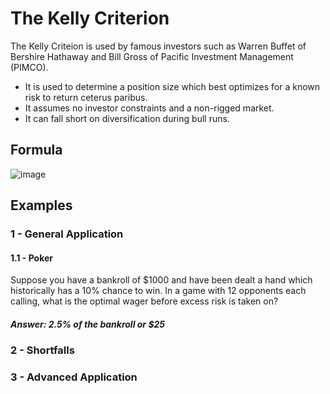 # The Kelly Criterion
The Kelly Criteion is used by famous investors such as Warren Buffet of Bershire Hathaway and Bill Gross of Pacific Investment Management (PIMCO).
- It is used to determine a position size which best optimizes for a known risk to return ceterus paribus.
- It assumes no investor constraints and a non-rigged market.
- It can fall short on diversification during bull runs.
## Formula
![image](https://user-images.githubusercontent.com/85122787/154850585-bd110c8c-3a3b-434e-a131-f296b287b180.png)
## Examples
### 1 - General Application
#### 1.1 - Poker
Suppose you have a bankroll of $1000 and have been dealt a hand which historically has a 10% chance to win. In a game with 12 opponents each calling, what is the optimal wager before excess risk is taken on?
##### Answer: 2.5% of the bankroll or $25
### 2 - Shortfalls
### 3 - Advanced Application

